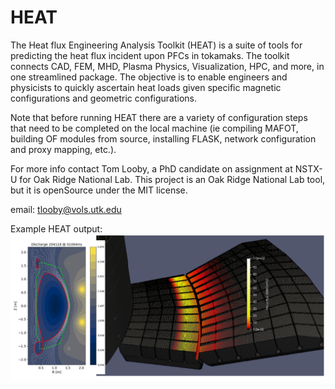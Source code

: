 # HEAT

The Heat flux Engineering Analysis Toolkit (HEAT) is a suite of tools for predicting the heat flux
incident upon PFCs in tokamaks.  The toolkit connects CAD, FEM, MHD, Plasma Physics, Visualization,
HPC, and more, in one streamlined package.  The objective is to enable engineers and physicists to
quickly ascertain heat loads given specific magnetic configurations and geometric configurations.

Note that before running HEAT there are a variety of configuration steps that need to be completed
on the local machine (ie compiling MAFOT, building OF modules from source, installing FLASK,
network configuration and proxy mapping, etc.).  

For more info contact Tom Looby, a PhD candidate on assignment at NSTX-U for Oak Ridge National Lab.
This project is an Oak Ridge National Lab tool, but it is openSource under the MIT license.

email:  tlooby@vols.utk.edu

Example HEAT output:
![Alt text](exampleHF.png?raw=true "NSTXU Heat Flux onto CAD")
